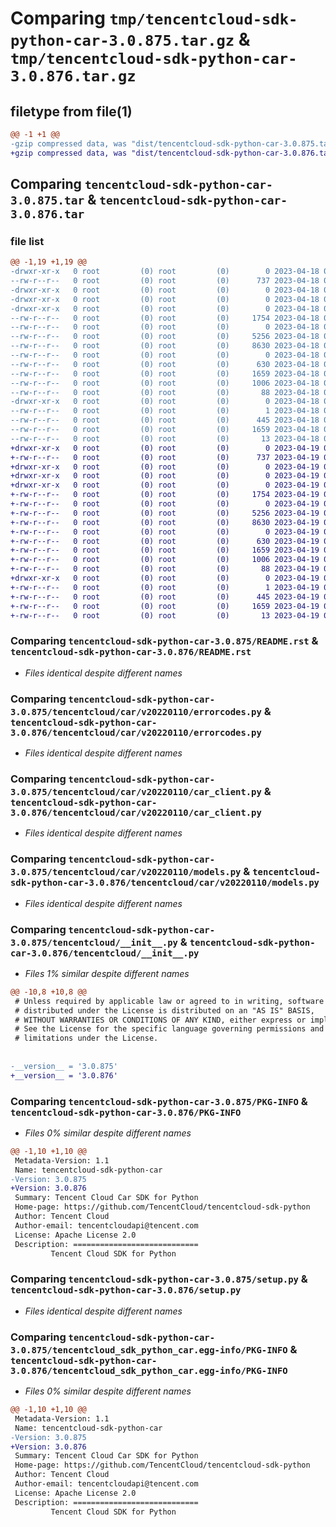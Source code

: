 # Comparing `tmp/tencentcloud-sdk-python-car-3.0.875.tar.gz` & `tmp/tencentcloud-sdk-python-car-3.0.876.tar.gz`

## filetype from file(1)

```diff
@@ -1 +1 @@
-gzip compressed data, was "dist/tencentcloud-sdk-python-car-3.0.875.tar", last modified: Tue Apr 18 00:26:08 2023, max compression
+gzip compressed data, was "dist/tencentcloud-sdk-python-car-3.0.876.tar", last modified: Wed Apr 19 00:19:21 2023, max compression
```

## Comparing `tencentcloud-sdk-python-car-3.0.875.tar` & `tencentcloud-sdk-python-car-3.0.876.tar`

### file list

```diff
@@ -1,19 +1,19 @@
-drwxr-xr-x   0 root         (0) root         (0)        0 2023-04-18 00:26:08.000000 tencentcloud-sdk-python-car-3.0.875/
--rw-r--r--   0 root         (0) root         (0)      737 2023-04-18 00:26:08.000000 tencentcloud-sdk-python-car-3.0.875/README.rst
-drwxr-xr-x   0 root         (0) root         (0)        0 2023-04-18 00:26:08.000000 tencentcloud-sdk-python-car-3.0.875/tencentcloud/
-drwxr-xr-x   0 root         (0) root         (0)        0 2023-04-18 00:26:08.000000 tencentcloud-sdk-python-car-3.0.875/tencentcloud/car/
-drwxr-xr-x   0 root         (0) root         (0)        0 2023-04-18 00:26:08.000000 tencentcloud-sdk-python-car-3.0.875/tencentcloud/car/v20220110/
--rw-r--r--   0 root         (0) root         (0)     1754 2023-04-18 00:26:08.000000 tencentcloud-sdk-python-car-3.0.875/tencentcloud/car/v20220110/errorcodes.py
--rw-r--r--   0 root         (0) root         (0)        0 2023-04-18 00:26:08.000000 tencentcloud-sdk-python-car-3.0.875/tencentcloud/car/v20220110/__init__.py
--rw-r--r--   0 root         (0) root         (0)     5256 2023-04-18 00:26:08.000000 tencentcloud-sdk-python-car-3.0.875/tencentcloud/car/v20220110/car_client.py
--rw-r--r--   0 root         (0) root         (0)     8630 2023-04-18 00:26:08.000000 tencentcloud-sdk-python-car-3.0.875/tencentcloud/car/v20220110/models.py
--rw-r--r--   0 root         (0) root         (0)        0 2023-04-18 00:26:08.000000 tencentcloud-sdk-python-car-3.0.875/tencentcloud/car/__init__.py
--rw-r--r--   0 root         (0) root         (0)      630 2023-04-18 00:26:08.000000 tencentcloud-sdk-python-car-3.0.875/tencentcloud/__init__.py
--rw-r--r--   0 root         (0) root         (0)     1659 2023-04-18 00:26:08.000000 tencentcloud-sdk-python-car-3.0.875/PKG-INFO
--rw-r--r--   0 root         (0) root         (0)     1006 2023-04-18 00:26:08.000000 tencentcloud-sdk-python-car-3.0.875/setup.py
--rw-r--r--   0 root         (0) root         (0)       88 2023-04-18 00:26:08.000000 tencentcloud-sdk-python-car-3.0.875/setup.cfg
-drwxr-xr-x   0 root         (0) root         (0)        0 2023-04-18 00:26:08.000000 tencentcloud-sdk-python-car-3.0.875/tencentcloud_sdk_python_car.egg-info/
--rw-r--r--   0 root         (0) root         (0)        1 2023-04-18 00:26:08.000000 tencentcloud-sdk-python-car-3.0.875/tencentcloud_sdk_python_car.egg-info/dependency_links.txt
--rw-r--r--   0 root         (0) root         (0)      445 2023-04-18 00:26:08.000000 tencentcloud-sdk-python-car-3.0.875/tencentcloud_sdk_python_car.egg-info/SOURCES.txt
--rw-r--r--   0 root         (0) root         (0)     1659 2023-04-18 00:26:08.000000 tencentcloud-sdk-python-car-3.0.875/tencentcloud_sdk_python_car.egg-info/PKG-INFO
--rw-r--r--   0 root         (0) root         (0)       13 2023-04-18 00:26:08.000000 tencentcloud-sdk-python-car-3.0.875/tencentcloud_sdk_python_car.egg-info/top_level.txt
+drwxr-xr-x   0 root         (0) root         (0)        0 2023-04-19 00:19:21.000000 tencentcloud-sdk-python-car-3.0.876/
+-rw-r--r--   0 root         (0) root         (0)      737 2023-04-19 00:19:21.000000 tencentcloud-sdk-python-car-3.0.876/README.rst
+drwxr-xr-x   0 root         (0) root         (0)        0 2023-04-19 00:19:21.000000 tencentcloud-sdk-python-car-3.0.876/tencentcloud/
+drwxr-xr-x   0 root         (0) root         (0)        0 2023-04-19 00:19:21.000000 tencentcloud-sdk-python-car-3.0.876/tencentcloud/car/
+drwxr-xr-x   0 root         (0) root         (0)        0 2023-04-19 00:19:21.000000 tencentcloud-sdk-python-car-3.0.876/tencentcloud/car/v20220110/
+-rw-r--r--   0 root         (0) root         (0)     1754 2023-04-19 00:19:21.000000 tencentcloud-sdk-python-car-3.0.876/tencentcloud/car/v20220110/errorcodes.py
+-rw-r--r--   0 root         (0) root         (0)        0 2023-04-19 00:19:21.000000 tencentcloud-sdk-python-car-3.0.876/tencentcloud/car/v20220110/__init__.py
+-rw-r--r--   0 root         (0) root         (0)     5256 2023-04-19 00:19:21.000000 tencentcloud-sdk-python-car-3.0.876/tencentcloud/car/v20220110/car_client.py
+-rw-r--r--   0 root         (0) root         (0)     8630 2023-04-19 00:19:21.000000 tencentcloud-sdk-python-car-3.0.876/tencentcloud/car/v20220110/models.py
+-rw-r--r--   0 root         (0) root         (0)        0 2023-04-19 00:19:21.000000 tencentcloud-sdk-python-car-3.0.876/tencentcloud/car/__init__.py
+-rw-r--r--   0 root         (0) root         (0)      630 2023-04-19 00:19:21.000000 tencentcloud-sdk-python-car-3.0.876/tencentcloud/__init__.py
+-rw-r--r--   0 root         (0) root         (0)     1659 2023-04-19 00:19:21.000000 tencentcloud-sdk-python-car-3.0.876/PKG-INFO
+-rw-r--r--   0 root         (0) root         (0)     1006 2023-04-19 00:19:21.000000 tencentcloud-sdk-python-car-3.0.876/setup.py
+-rw-r--r--   0 root         (0) root         (0)       88 2023-04-19 00:19:21.000000 tencentcloud-sdk-python-car-3.0.876/setup.cfg
+drwxr-xr-x   0 root         (0) root         (0)        0 2023-04-19 00:19:21.000000 tencentcloud-sdk-python-car-3.0.876/tencentcloud_sdk_python_car.egg-info/
+-rw-r--r--   0 root         (0) root         (0)        1 2023-04-19 00:19:21.000000 tencentcloud-sdk-python-car-3.0.876/tencentcloud_sdk_python_car.egg-info/dependency_links.txt
+-rw-r--r--   0 root         (0) root         (0)      445 2023-04-19 00:19:21.000000 tencentcloud-sdk-python-car-3.0.876/tencentcloud_sdk_python_car.egg-info/SOURCES.txt
+-rw-r--r--   0 root         (0) root         (0)     1659 2023-04-19 00:19:21.000000 tencentcloud-sdk-python-car-3.0.876/tencentcloud_sdk_python_car.egg-info/PKG-INFO
+-rw-r--r--   0 root         (0) root         (0)       13 2023-04-19 00:19:21.000000 tencentcloud-sdk-python-car-3.0.876/tencentcloud_sdk_python_car.egg-info/top_level.txt
```

### Comparing `tencentcloud-sdk-python-car-3.0.875/README.rst` & `tencentcloud-sdk-python-car-3.0.876/README.rst`

 * *Files identical despite different names*

### Comparing `tencentcloud-sdk-python-car-3.0.875/tencentcloud/car/v20220110/errorcodes.py` & `tencentcloud-sdk-python-car-3.0.876/tencentcloud/car/v20220110/errorcodes.py`

 * *Files identical despite different names*

### Comparing `tencentcloud-sdk-python-car-3.0.875/tencentcloud/car/v20220110/car_client.py` & `tencentcloud-sdk-python-car-3.0.876/tencentcloud/car/v20220110/car_client.py`

 * *Files identical despite different names*

### Comparing `tencentcloud-sdk-python-car-3.0.875/tencentcloud/car/v20220110/models.py` & `tencentcloud-sdk-python-car-3.0.876/tencentcloud/car/v20220110/models.py`

 * *Files identical despite different names*

### Comparing `tencentcloud-sdk-python-car-3.0.875/tencentcloud/__init__.py` & `tencentcloud-sdk-python-car-3.0.876/tencentcloud/__init__.py`

 * *Files 1% similar despite different names*

```diff
@@ -10,8 +10,8 @@
 # Unless required by applicable law or agreed to in writing, software
 # distributed under the License is distributed on an "AS IS" BASIS,
 # WITHOUT WARRANTIES OR CONDITIONS OF ANY KIND, either express or implied.
 # See the License for the specific language governing permissions and
 # limitations under the License.
 
 
-__version__ = '3.0.875'
+__version__ = '3.0.876'
```

### Comparing `tencentcloud-sdk-python-car-3.0.875/PKG-INFO` & `tencentcloud-sdk-python-car-3.0.876/PKG-INFO`

 * *Files 0% similar despite different names*

```diff
@@ -1,10 +1,10 @@
 Metadata-Version: 1.1
 Name: tencentcloud-sdk-python-car
-Version: 3.0.875
+Version: 3.0.876
 Summary: Tencent Cloud Car SDK for Python
 Home-page: https://github.com/TencentCloud/tencentcloud-sdk-python
 Author: Tencent Cloud
 Author-email: tencentcloudapi@tencent.com
 License: Apache License 2.0
 Description: ============================
         Tencent Cloud SDK for Python
```

### Comparing `tencentcloud-sdk-python-car-3.0.875/setup.py` & `tencentcloud-sdk-python-car-3.0.876/setup.py`

 * *Files identical despite different names*

### Comparing `tencentcloud-sdk-python-car-3.0.875/tencentcloud_sdk_python_car.egg-info/PKG-INFO` & `tencentcloud-sdk-python-car-3.0.876/tencentcloud_sdk_python_car.egg-info/PKG-INFO`

 * *Files 0% similar despite different names*

```diff
@@ -1,10 +1,10 @@
 Metadata-Version: 1.1
 Name: tencentcloud-sdk-python-car
-Version: 3.0.875
+Version: 3.0.876
 Summary: Tencent Cloud Car SDK for Python
 Home-page: https://github.com/TencentCloud/tencentcloud-sdk-python
 Author: Tencent Cloud
 Author-email: tencentcloudapi@tencent.com
 License: Apache License 2.0
 Description: ============================
         Tencent Cloud SDK for Python
```

